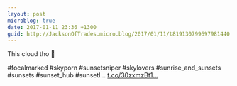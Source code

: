 ```yaml
---
layout: post
microblog: true
date: 2017-01-11 23:36 +1300
guid: http://JacksonOfTrades.micro.blog/2017/01/11/t819130799697981440.html
---
```

This cloud tho 🙏

#focalmarked #skyporn #sunsetsniper #skylovers #sunrise_and_sunsets #sunsets #sunset_hub #sunsetl… [t.co/30zxmzBt1...](https://t.co/30zxmzBt1b)

